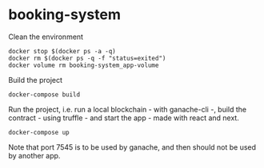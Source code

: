 # booking-system

Clean the environment
```
docker stop $(docker ps -a -q)
docker rm $(docker ps -q -f "status=exited")
docker volume rm booking-system_app-volume
```
Build the project
```
docker-compose build
```
Run the project, i.e. run a local blockchain - with ganache-cli -, build the contract - using truffle - and start the app - made with react and next.
```
docker-compose up
```

Note that port 7545 is to be used by ganache, and then should not be used by another app.

